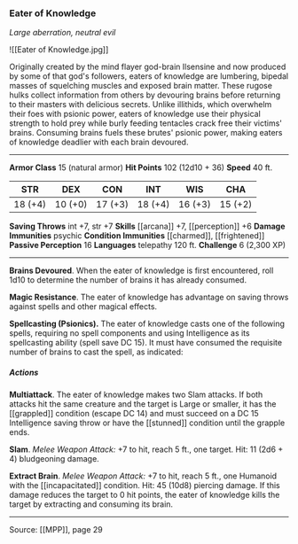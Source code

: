 ### Eater of Knowledge
_Large aberration, neutral evil_

![[Eater of Knowledge.jpg]]

Originally created by the mind flayer god-brain Ilsensine and now produced by some of that god's followers, eaters of knowledge are lumbering, bipedal masses of squelching muscles and exposed brain matter. These rugose hulks collect information from others by devouring brains before returning to their masters with delicious secrets. Unlike illithids, which overwhelm their foes with psionic power, eaters of knowledge use their physical strength to hold prey while burly feeding tentacles crack free their victims' brains. Consuming brains fuels these brutes' psionic power, making eaters of knowledge deadlier with each brain devoured.




---

**Armor Class** 15 (natural armor)
**Hit Points** 102 (12d10 + 36)
**Speed** 40 ft.

| STR     | DEX     | CON     | INT     | WIS     | CHA     |
|---------|---------|---------|---------|---------|---------|
| 18 (+4) | 10 (+0) | 17 (+3) | 18 (+4) | 16 (+3) | 15 (+2) |

**Saving Throws** int +7, str +7
**Skills** [[arcana]] +7, [[perception]] +6
**Damage Immunities** psychic
**Condition Immunities** [[charmed]], [[frightened]]
**Passive Perception** 16
**Languages** telepathy 120 ft.
**Challenge** 6 (2,300 XP)

---

**Brains Devoured**. When the eater of knowledge is first encountered, roll 1d10 to determine the number of brains it has already consumed.

**Magic Resistance**. The eater of knowledge has advantage on saving throws against spells and other magical effects.

**Spellcasting (Psionics).** The eater of knowledge casts one of the following spells, requiring no spell components and using Intelligence as its spellcasting ability (spell save DC 15). It must have consumed the requisite number of brains to cast the spell, as indicated:

##### Actions
**Multiattack**. The eater of knowledge makes two Slam attacks. If both attacks hit the same creature and the target is Large or smaller, it has the [[grappled]] condition (escape DC 14) and must succeed on a DC 15 Intelligence saving throw or have the [[stunned]] condition until the grapple ends.

**Slam**. _Melee Weapon Attack:_ +7 to hit, reach 5 ft., one target. Hit: 11 (2d6 + 4) bludgeoning damage.

**Extract Brain**. _Melee Weapon Attack:_ +7 to hit, reach 5 ft., one Humanoid with the [[incapacitated]] condition. Hit: 45 (10d8) piercing damage. If this damage reduces the target to 0 hit points, the eater of knowledge kills the target by extracting and consuming its brain.


---

Source: [[MPP]], page 29